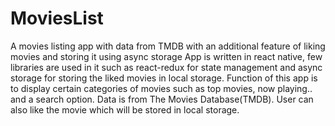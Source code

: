 # MoviesList
A movies listing app with data from TMDB with an additional feature of liking movies and storing it using async storage
App is written in react native, few libraries are used in it such as react-redux for state management and async storage for storing the liked movies in local storage. Function of this app is to display certain categories of movies such as top movies, now playing.. and a search option. Data is from The Movies Database(TMDB). User can also like the movie which will be stored in local storage.
